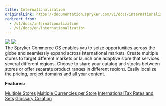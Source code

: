 ```yaml
---
title: Internationalization
originalLink: https://documentation.spryker.com/v1/docs/internationalization
redirect_from:
  - /v1/docs/internationalization
  - /v1/docs/en/internationalization
---
```


<div class='feature-text'>
    <div class='feature-images'>
    <img class="light-mode" src="https://spryker.s3.eu-central-1.amazonaws.com/docs/Document+360/Capabilities+icons/light/Internationalization.svg"/>
    <img class="dark-mode" src="https://spryker.s3.eu-central-1.amazonaws.com/docs/Document+360/Capabilities+icons/dark/Internationalization.svg"/>
    </div>
    <div class="feature-text-wrap">
The Spryker Commerce OS enables you to seize opportunities across the globe and seamlessly expand across international markets. Create multiple stores to target different markets or launch one adaptive store that services several different regions. Choose to share your catalog and stocks between stores or offer separate product ranges in different regions. Easily localize the pricing, project domains and all your content.
</div>
</div>

**Features:**

<div>
<a class="feature-link" href="https://documentation.spryker.com/v1/docs/multiple-stores">Multiple Stores</a>
<a class="feature-link" href="https://documentation.spryker.com/v1/docs/multiple-currencies-per-store">Multiple Currencies per Store</a>
<a class="feature-link" href="https://documentation.spryker.com/v1/docs/international-tax-rates-sets">International Tax Rates and Sets</a>
<a class="feature-link" href="https://documentation.spryker.com/v1/docs/glossary">Glossary Creation</a>
</div>   
